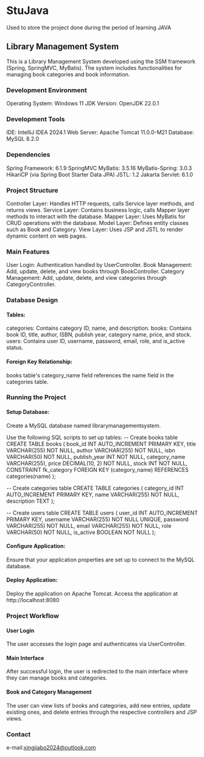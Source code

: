 # StuJava
Used to store the project done during the period of learning JAVA

## Library Management System
This is a Library Management System developed using the SSM framework (Spring, SpringMVC, MyBatis). The system includes functionalities for managing book categories and book information.

### Development Environment

Operating System: Windows 11
JDK Version: OpenJDK 22.0.1

### Development Tools

IDE: IntelliJ IDEA 2024.1
Web Server: Apache Tomcat 11.0.0-M21
Database: MySQL 8.2.0

### Dependencies

Spring Framework: 6.1.9
SpringMVC
MyBatis: 3.5.16
MyBatis-Spring: 3.0.3
HikariCP (via Spring Boot Starter Data JPA)
JSTL: 1.2
Jakarta Servlet: 6.1.0

### Project Structure

Controller Layer: Handles HTTP requests, calls Service layer methods, and returns views.
Service Layer: Contains business logic, calls Mapper layer methods to interact with the database.
Mapper Layer: Uses MyBatis for CRUD operations with the database.
Model Layer: Defines entity classes such as Book and Category.
View Layer: Uses JSP and JSTL to render dynamic content on web pages.

### Main Features

User Login: Authentication handled by UserController.
Book Management: Add, update, delete, and view books through BookController.
Category Management: Add, update, delete, and view categories through CategoryController.

### Database Design

#### Tables:
categories: Contains category ID, name, and description.
books: Contains book ID, title, author, ISBN, publish year, category name, price, and stock.
users: Contains user ID, username, password, email, role, and is_active status.

#### Foreign Key Relationship:
books table's category_name field references the name field in the categories table.

### Running the Project

#### Setup Database:

Create a MySQL database named librarymanagementsystem.

Use the following SQL scripts to set up tables:
-- Create books table
CREATE TABLE books (
    book_id INT AUTO_INCREMENT PRIMARY KEY,
    title VARCHAR(255) NOT NULL,
    author VARCHAR(255) NOT NULL,
    isbn VARCHAR(50) NOT NULL,
    publish_year INT NOT NULL,
    category_name VARCHAR(255),
    price DECIMAL(10, 2) NOT NULL,
    stock INT NOT NULL,
    CONSTRAINT fk_category FOREIGN KEY (category_name) REFERENCES categories(name)
);

-- Create categories table
CREATE TABLE categories (
    category_id INT AUTO_INCREMENT PRIMARY KEY,
    name VARCHAR(255) NOT NULL,
    description TEXT
);

-- Create users table
CREATE TABLE users (
    user_id INT AUTO_INCREMENT PRIMARY KEY,
    username VARCHAR(255) NOT NULL UNIQUE,
    password VARCHAR(255) NOT NULL,
    email VARCHAR(255) NOT NULL,
    role VARCHAR(50) NOT NULL,
    is_active BOOLEAN NOT NULL
);

#### Configure Application:

Ensure that your application properties are set up to connect to the MySQL database.

#### Deploy Application:

Deploy the application on Apache Tomcat.
Access the application at http://localhost:8080

### Project Workflow

#### User Login
The user accesses the login page and authenticates via UserController.

#### Main Interface
After successful login, the user is redirected to the main interface where they can manage books and categories.

#### Book and Category Management
The user can view lists of books and categories, add new entries, update existing ones, and delete entries through the respective controllers and JSP views.

### Contact
e-mail:xingjiabo2024@outlook.com
